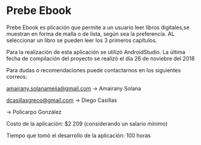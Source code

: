# Prebe Ebook
Prebe Ebook es plicación que permite a un usuario  leer libros digitales,se muestran en forma de malla o de lista, según sea la preferencia. AL seleccionar un libro se pueden leer los 3 primeros capítulos.

Para la realización de esta aplicación se utilizó AndroidStudio. La última fecha de compilación del proyecto se realizó el día 26 de noviebre del 2018

Para dudas o recomendaciones puede contactarnos en los siguientes correos:

amairany.solanamejia@gmail.com  -> Amairany Solana

dcasillasgreco@gmail.com  -> Diego Casillas

  -> Policarpo González
    
Costo de la aplicación: $2 209 (considerando un salario mínimo)

Tiempo que tomó el desarrollo de la aplicación: 100 horas
